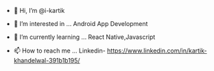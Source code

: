 - 👋 Hi, I’m @i-kartik
- 👀 I’m interested in ... Android App Development
- 🌱 I’m currently learning ... React Native,Javascript

- 📫 How to reach me ... Linkedin- https://www.linkedin.com/in/kartik-khandelwal-391b1b195/

<!---
i-kartik/i-kartik is a ✨ special ✨ repository because its `README.md` (this file) appears on your GitHub profile.
You can click the Preview link to take a look at your changes.
- 💞️ I’m looking to collaborate on ...
--->
